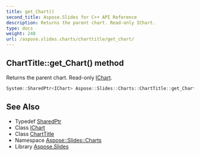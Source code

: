 ```yaml
---
title: get_Chart()
second_title: Aspose.Slides for C++ API Reference
description: Returns the parent chart. Read-only IChart.
type: docs
weight: 248
url: /aspose.slides.charts/charttitle/get_chart/
---
```

## ChartTitle::get_Chart() method


Returns the parent chart. Read-only [IChart](../../ichart/).

```cpp
System::SharedPtr<IChart> Aspose::Slides::Charts::ChartTitle::get_Chart() override
```

## See Also

* Typedef [SharedPtr](../../../system/sharedptr/)
* Class [IChart](../../ichart/)
* Class [ChartTitle](../)
* Namespace [Aspose::Slides::Charts](../../)
* Library [Aspose.Slides](../../../)